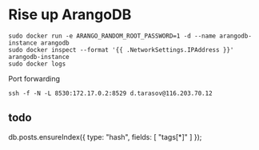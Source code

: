 
# Rise up ArangoDB

```
sudo docker run -e ARANGO_RANDOM_ROOT_PASSWORD=1 -d --name arangodb-instance arangodb
sudo docker inspect --format '{{ .NetworkSettings.IPAddress }}' arangodb-instance
sudo docker logs
```

Port forwarding
```
ssh -f -N -L 8530:172.17.0.2:8529 d.tarasov@116.203.70.12
```

## todo 
db.posts.ensureIndex({ type: "hash", fields: [ "tags[*]" ] });